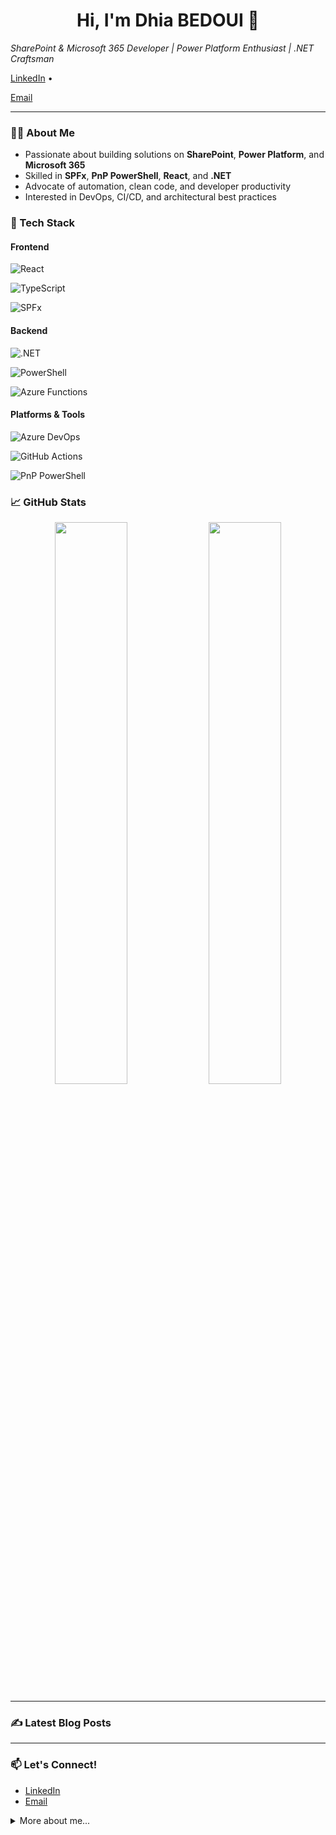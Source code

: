 <!-- Title and badge section -->

<h1 align="center">Hi, I'm Dhia BEDOUI 👋</h1>

<p align="center">

<i>SharePoint & Microsoft 365 Developer | Power Platform Enthusiast | .NET Craftsman</i><br/>

<a href="[https://www.linkedin.com/in/[your-linkedin]](https://www.linkedin.com/in/dhia-bedoui/)">LinkedIn</a> •

<a href="dhia.bedoui@hotmail.fr">Email</a>

</p>

- --

### 🧑‍💻 About Me

- Passionate about building solutions on **SharePoint**, **Power Platform**, and **Microsoft 365**
- Skilled in **SPFx**, **PnP PowerShell**, **React**, and **.NET**
- Advocate of automation, clean code, and developer productivity
- Interested in DevOps, CI/CD, and architectural best practices

### 🚀 Tech Stack

#### Frontend

![React](https://img.shields.io/badge/-React-61DAFB?logo=react&logoColor=000)

![TypeScript](https://img.shields.io/badge/-TypeScript-3178C6?logo=typescript&logoColor=fff)

![SPFx](https://img.shields.io/badge/-SPFx-008272?logo=microsoft&logoColor=fff)

#### Backend

![.NET](https://img.shields.io/badge/-.NET-512BD4?logo=dotnet&logoColor=white)

![PowerShell](https://img.shields.io/badge/-PowerShell-5391FE?logo=powershell&logoColor=white)

![Azure Functions](https://img.shields.io/badge/-Azure_Functions-0062AD?logo=azure-functions&logoColor=white)

#### Platforms & Tools

![Azure DevOps](https://img.shields.io/badge/-Azure_DevOps-0078D7?logo=azure-devops&logoColor=white)

![GitHub Actions](https://img.shields.io/badge/-GitHub_Actions-2088FF?logo=github-actions&logoColor=white)

![PnP PowerShell](https://img.shields.io/badge/-PnP_PowerShell-2C2C2C?logo=windows-terminal&logoColor=white)

### 📈 GitHub Stats

<p align="center">

<img src="https://github-readme-stats.vercel.app/api?username=your-username&show_icons=true&theme=github_dark" width="48%" />

<img src="https://github-readme-stats.vercel.app/api/top-langs/?username=your-username&layout=compact&theme=github_dark" width="48%" />

</p>

- --

### ✍️ Latest Blog Posts

<!-- BLOG-POST-LIST:START -->

<!-- Replace with GitHub action or RSS feed generator -->

<!-- BLOG-POST-LIST:END -->

- --

### 📫 Let's Connect!

- [LinkedIn]([https://www.linkedin.com/in/[your-linkedin]](https://www.linkedin.com/in/dhia-bedoui/))
- [Email](dhia.bedoui@hotmail.fr)

<details>

<summary>More about me...</summary>

- I enjoy mentoring and knowledge sharing
- I’m currently working on a desktop Electron app to simplify SharePoint/Teams administration
- I also enjoy playing chess and diving into reverse engineering challenges

</details>
